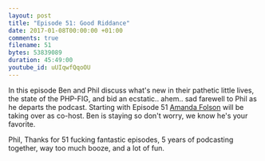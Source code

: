 ```yaml
---
layout: post
title: "Episode 51: Good Riddance"
date: 2017-01-08T00:00:00 +01:00
comments: true
filename: 51
bytes: 53839089
duration: 45:49:00
youtube_id: uUIqwfQqoOU
---
```


In this episode Ben and Phil discuss what's new in their pathetic little lives, the state of the PHP-FIG, and bid an ecstatic.. ahem.. sad farewell to Phil as he departs the podcast.  Starting with Episode 51 [Amanda Folson](https://twitter.com/AmbassadorAwsum) will be taking over as co-host.  Ben is staying so don't worry, we know he's your favorite.


Phil,
Thanks for 51 fucking fantastic episodes, 5 years of podcasting together, way too much booze, and a lot of fun.